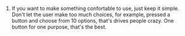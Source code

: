 1. If you want to make something confortable to use, just keep it simple. Don't let the user make too much choices, for example, pressed a button and choose from 10 options, that's drives people crazy. One button for one purpose, that's the best.